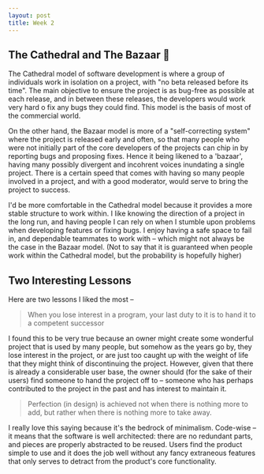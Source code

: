 ```yaml
---
layout: post
title: Week 2
---
```


## The Cathedral and The Bazaar 💒 

The Cathedral model of software development is where a group of individuals work in isolation on a project, with "no beta released before its time". The main objective to ensure the project is as bug-free as possible at each release, and in between these releases, the developers would work very hard o fix any bugs they could find. This model is the basis of most of the commercial world.

On the other hand, the Bazaar model is more of a "self-correcting system" where the project is released early and often, so that many people who were not initially part of the core developers of the projects can chip in by reporting bugs and proposing fixes. Hence it being likened to a 'bazaar', having many possibly divergent and incohrent voices inundating a single project. There is a certain speed that comes with having so many people involved in a project, and with a good moderator, would serve to bring the project to success.

I'd be more comfortable in the Cathedral model because it provides a more stable structure to work within. I like knowing the direction of a project in the long run, and having people I can rely on when I stumble upon problems when developing features or fixing bugs. I enjoy having a safe space to fail in, and dependable teammates to work with – which might not always be the case in the Bazaar model. (Not to say that it is guaranteed when people work within the Cathedral model, but the probability is hopefully higher)

## Two Interesting Lessons

Here are two lessons I liked the most – 

> When you lose interest in a program, your last duty to it is to hand it to a competent successor

I found this to be very true because an owner might create some wonderful project that is used by many people, but somehow as the years go by, they lose interest in the project, or are just too caught up with the weight of life that they might think of discontinuing the project. However, given that there is already a considerable user base, the owner should (for the sake of their users) find someone to hand the project off to – someone who has perhaps contributed to the project in the past and has interest to maintain it.

> Perfection (in design) is achieved not when there is nothing more to add, but rather when there is nothing more to take away.

I really love this saying because it's the bedrock of minimalism. Code-wise – it means that the software is well architected: there are no redundant parts, and pieces are properly abstracted to be reused. Users find the product simple to use and it does the job well without any fancy extraneous features that only serves to detract from the product's core functionality.